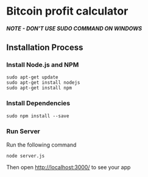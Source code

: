 # Bitcoin profit calculator
##### NOTE - DON'T USE  SUDO COMMAND ON WINDOWS

## Installation Process

### Install Node.js and NPM
```
sudo apt-get update
sudo apt-get install nodejs
sudo apt-get install npm

```

### Install Dependencies

```
sudo npm install --save
```

##### 


### Run Server

Run the following command
```
node server.js
```





Then open [http://localhost:3000/](http://localhost:3000/) to see your app
